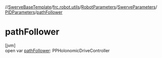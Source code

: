 //[SwerveBaseTemplate](../../../../../index.md)/[frc.robot.utils](../../../index.md)/[RobotParameters](../../index.md)/[SwerveParameters](../index.md)/[PIDParameters](index.md)/[pathFollower](path-follower.md)

# pathFollower

[jvm]\
open var [pathFollower](path-follower.md): PPHolonomicDriveController
